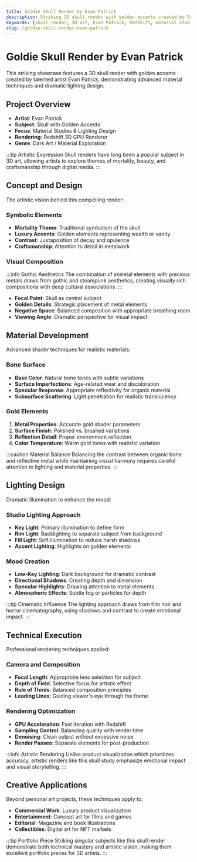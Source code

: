 ```yaml
---
title: Goldie Skull Render by Evan Patrick
description: Striking 3D skull render with golden accents created by Evan Patrick, showcasing advanced material techniques and dramatic lighting design.
keywords: [skull render, 3D art, Evan Patrick, Redshift, material studies, golden accents, dramatic lighting, artistic visualization]
slug: /goldie-skull-render-evan-patrick
---
```


# Goldie Skull Render by Evan Patrick

This striking showcase features a 3D skull render with golden accents created by talented artist Evan Patrick, demonstrating advanced material techniques and dramatic lighting design.

## Project Overview

- **Artist**: Evan Patrick
- **Subject**: Skull with Golden Accents
- **Focus**: Material Studies & Lighting Design
- **Rendering**: Redshift 3D GPU Renderer
- **Genre**: Dark Art / Material Exploration

:::tip Artistic Expression
Skull renders have long been a popular subject in 3D art, allowing artists to explore themes of mortality, beauty, and craftsmanship through digital media.
:::

## Concept and Design

The artistic vision behind this compelling render:

### Symbolic Elements

- **Mortality Theme**: Traditional symbolism of the skull
- **Luxury Accents**: Golden elements representing wealth or vanity
- **Contrast**: Juxtaposition of decay and opulence
- **Craftsmanship**: Attention to detail in metalwork

### Visual Composition

:::info Gothic Aesthetics
The combination of skeletal elements with precious metals draws from gothic and steampunk aesthetics, creating visually rich compositions with deep cultural associations.
:::

- **Focal Point**: Skull as central subject
- **Golden Details**: Strategic placement of metal elements
- **Negative Space**: Balanced composition with appropriate breathing room
- **Viewing Angle**: Dramatic perspective for visual impact

## Material Development

Advanced shader techniques for realistic materials:

### Bone Surface

- **Base Color**: Natural bone tones with subtle variations
- **Surface Imperfections**: Age-related wear and discoloration
- **Specular Response**: Appropriate reflectivity for organic material
- **Subsurface Scattering**: Light penetration for realistic translucency

### Gold Elements

1. **Metal Properties**: Accurate gold shader parameters
2. **Surface Finish**: Polished vs. brushed variations
3. **Reflection Detail**: Proper environment reflection
4. **Color Temperature**: Warm gold tones with realistic variation

:::caution Material Balance
Balancing the contrast between organic bone and reflective metal while maintaining visual harmony requires careful attention to lighting and material properties.
:::

## Lighting Design

Dramatic illumination to enhance the mood:

### Studio Lighting Approach

- **Key Light**: Primary illumination to define form
- **Rim Light**: Backlighting to separate subject from background
- **Fill Light**: Soft illumination to reduce harsh shadows
- **Accent Lighting**: Highlights on golden elements

### Mood Creation

- **Low-Key Lighting**: Dark background for dramatic contrast
- **Directional Shadows**: Creating depth and dimension
- **Specular Highlights**: Drawing attention to metal elements
- **Atmospheric Effects**: Subtle fog or particles for depth

:::tip Cinematic Influence
The lighting approach draws from film noir and horror cinematography, using shadows and contrast to create emotional impact.
:::

## Technical Execution

Professional rendering techniques applied:

### Camera and Composition

- **Focal Length**: Appropriate lens selection for subject
- **Depth of Field**: Selective focus for artistic effect
- **Rule of Thirds**: Balanced composition principles
- **Leading Lines**: Guiding viewer's eye through the frame

### Rendering Optimization

- **GPU Acceleration**: Fast iteration with Redshift
- **Sampling Control**: Balancing quality with render time
- **Denoising**: Clean output without excessive noise
- **Render Passes**: Separate elements for post-production

:::info Artistic Rendering
Unlike product visualization which prioritizes accuracy, artistic renders like this skull study emphasize emotional impact and visual storytelling.
:::

## Creative Applications

Beyond personal art projects, these techniques apply to:

- **Commercial Work**: Luxury product visualization
- **Entertainment**: Concept art for films and games
- **Editorial**: Magazine and book illustrations
- **Collectibles**: Digital art for NFT markets

:::tip Portfolio Piece
Striking singular subjects like this skull render demonstrate both technical mastery and artistic vision, making them excellent portfolio pieces for 3D artists.
:::